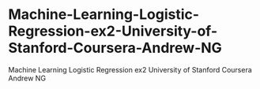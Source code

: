 # Machine-Learning-Logistic-Regression-ex2-University-of-Stanford-Coursera-Andrew-NG
Machine Learning Logistic Regression ex2 University of Stanford Coursera Andrew NG
